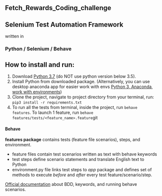 ## Fetch_Rewards_Coding_challenge

## Selenium Test Automation Framework 

written in
### Python / Selenium / Behave

## How to install and run:
1. Download [Python 3.7](https://www.python.org/downloads/) (do NOT use python version below 3.5).
2. Install Python from downloaded package.
(Alternatively, you can use desktop anaconda app for easier work with envs [Python 3, Anaconda, work with environments](https://www.continuum.io/blog/developer-blog/python-3-support-anaconda))
3. Clone the project, navigate to project directory from your terminal, run:
```pip3 install -r requirements.txt```
4. To run all the tests from terminal, inside the project, run ```behave features```. To launch 1 feature, run ```behave features/tests/<feature_name>.feature```git


#### Behave
**features package** contains tests (feature file scenarios), steps, and environment.
- feature files contain test scenarios written as text with behave keywords
- test steps define scenario statements and translate English text to Python
- environment.py file links test steps to *app* package and defines set of methods to execute _before_ and _after_ every test
feature/scenario/step.

[Official documentation](https://behave.readthedocs.io/en/latest/) about BDD, keywords, and running behave scenarios.
